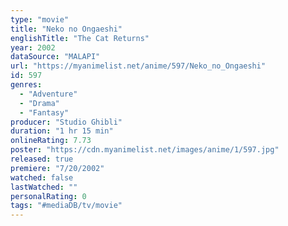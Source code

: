 ```yaml
---
type: "movie"
title: "Neko no Ongaeshi"
englishTitle: "The Cat Returns"
year: 2002
dataSource: "MALAPI"
url: "https://myanimelist.net/anime/597/Neko_no_Ongaeshi"
id: 597
genres: 
  - "Adventure"
  - "Drama"
  - "Fantasy"
producer: "Studio Ghibli"
duration: "1 hr 15 min"
onlineRating: 7.73
poster: "https://cdn.myanimelist.net/images/anime/1/597.jpg"
released: true
premiere: "7/20/2002"
watched: false
lastWatched: ""
personalRating: 0
tags: "#mediaDB/tv/movie"
---
```


